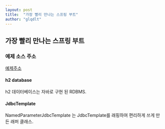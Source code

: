 ```yaml
---
layout: post
title:  "가장 빨리 만나는 스프링 부트"
author: "glqdlt"
---
```


## 가장 빨리 만나는 스프링 부트


### 예제 소스 주소 
[예제주소](http://www.naver.com)

#### h2 database

h2 데이터베이스는 자바로 구현 된 RDBMS.


#### JdbcTemplate 

NamedParameterJdbcTemplate 는 JdbcTemplate를 래핑하여 편리하게 쓰게 만든 래퍼 클래스.


